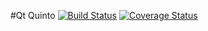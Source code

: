 #Qt Quinto
[![Build Status](https://travis-ci.org/morotti/qt-quinto.svg?branch=master)](https://travis-ci.org/morotti/qt-quinto)
[![Coverage Status](https://coveralls.io/repos/morotti/qt-quinto/badge.svg?branch=master&service=github)](https://coveralls.io/github/morotti/qt-quinto?branch=master)
